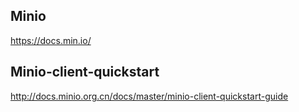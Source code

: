
## Minio
https://docs.min.io/

## Minio-client-quickstart
http://docs.minio.org.cn/docs/master/minio-client-quickstart-guide
